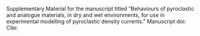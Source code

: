 Supplementary Material for the manuscript titled “Behaviours of pyroclastic and analogue materials, in dry and wet environments, for use in experimental modelling of pyroclastic density currents.” 
Manuscript doi:
Cite: 
